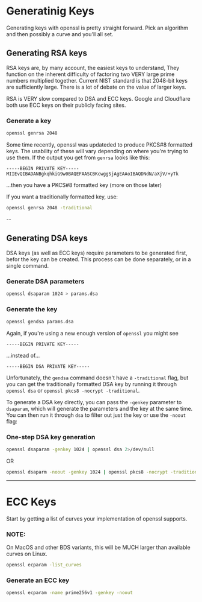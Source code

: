 # Generatinig Keys

Generating keys with openssl is pretty straight forward.
Pick an algorithm and then possibly a curve and you'll all set.

## Generating RSA keys

RSA keys are, by many account, the easiest keys to understand, They
function on the inherent difficulty of factoring two VERY large prime numbers
multiplied together. Current NIST standard is that 2048-bit keys are sufficiently
large. There is a lot of debate on the value of larger keys.

RSA is VERY slow compared to DSA and ECC keys. Google and Cloudflare
both use ECC keys on their publicly facing sites.

### Generate a key

```bash
openssl genrsa 2048 
```

Some time recently, openssl was updateded to produce PKCS#8 formatted
keys. The usability of these will vary depending on where you're trying
to use them. If the output you get from `genrsa` looks like this:

```
-----BEGIN PRIVATE KEY-----
MIIEvQIBADANBgkqhkiG9w0BAQEFAASCBKcwggSjAgEAAoIBAQDNdN/aXjV/+yTk
```

...then you have a PKCS#8 formatted key (more on those later)

If you want a traditionally formatted key, use:

```bash
openssl genrsa 2048 -traditional
```

--

## Generating DSA keys

DSA keys (as well as ECC keys) require parameters to be generated first,
befor the key can be created. This process can be done separately, or in
a single command.

### Generate DSA parameters

```bash
openssl dsaparam 1024 > params.dsa
```

### Generate the key

```bash
openssl gendsa params.dsa
```

Again, if you're using a new enough version of `openssl` you might see

```
-----BEGIN PRIVATE KEY-----
```

...instead of...


```
-----BEGIN DSA PRIVATE KEY-----
```

Unfortunately, the `gendsa` command doesn't have a `-traditional` flag, but you
can get the traditionally formatted DSA key by running it through `openssl dsa`
or `openssl pkcs8 -nocrypt -traditional`.

To generate a DSA key directly, you can pass the `-genkey` parameter
to `dsaparam`, which will generate the parameters and the key at the same
time. You can then run it through `dsa` to filter out just the key or use the `-noout`
flag:

### One-step DSA key generation

```bash
openssl dsaparam -genkey 1024 | openssl dsa 2>/dev/null
```

OR

```bash
openssl dsaparm -noout -genkey 1024 | openssl pkcs8 -nocrypt -traditional
```

---
# ECC Keys

Start by getting a list of curves your implementation of openssl supports.

### NOTE:
On MacOS and other BDS variants, this will be MUCH larger than available curves
on Linux.

```bash
openssl ecparam -list_curves
```

### Generate an ECC key

```bash
openssl ecparam -name prime256v1 -genkey -noout
```
